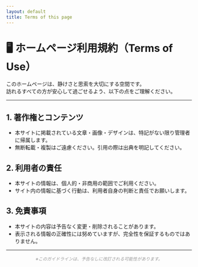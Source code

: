 ```yaml
---
layout: default
title: Terms of this page
---
```


# 🖥 ホームページ利用規約（Terms of Use）

このホームページは、静けさと思索を大切にする空間です。  
訪れるすべての方が安心して過ごせるよう、以下の点をご理解ください。

---

## 1. 著作権とコンテンツ
- 本サイトに掲載されている文章・画像・デザインは、特記がない限り管理者に帰属します。  
- 無断転載・複製はご遠慮ください。引用の際は出典を明記してください。

## 2. 利用者の責任
- 本サイトの情報は、個人的・非商用の範囲でご利用ください。  
- サイト内の情報に基づく行動は、利用者自身の判断と責任でお願いします。

## 3. 免責事項
- 本サイトの内容は予告なく変更・削除されることがあります。  
- 表示される情報の正確性には努めていますが、完全性を保証するものではありません。

---

<div align="center">
    <small><span style="color: #999999;"><em>※このガイドラインは、予告なしに改訂される可能性があります。</em></span></small>
</div>